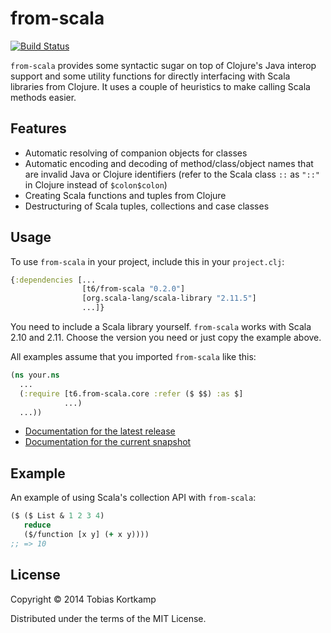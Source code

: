 # from-scala

[![Build Status](https://travis-ci.org/t6/from-scala.svg?branch=master)](https://travis-ci.org/t6/from-scala)

`from-scala` provides some syntactic sugar on top of Clojure's Java interop support and some utility functions for directly interfacing with Scala libraries from Clojure. It uses a couple of heuristics to make calling Scala methods easier.

## Features

 * Automatic resolving of companion objects for classes
 * Automatic encoding and decoding of method/class/object names that are invalid Java or Clojure identifiers (refer to the Scala class `::` as `"::"` in Clojure instead of `$colon$colon`)
 * Creating Scala functions and tuples from Clojure
 * Destructuring of Scala tuples, collections and case classes

## Usage

To use `from-scala` in your project, include this in your `project.clj`:
```clojure
{:dependencies [...
                [t6/from-scala "0.2.0"]
                [org.scala-lang/scala-library "2.11.5"]
                ...]}
```

You need to include a Scala library yourself. `from-scala` works
with Scala 2.10 and 2.11. Choose the version you need or just copy
the example above.

All examples assume that you imported `from-scala` like this:
```clojure
(ns your.ns
  ...
  (:require [t6.from-scala.core :refer ($ $$) :as $]
            ...)
  ...))
```

* [Documentation for the latest release](https://t6.github.io/from-scala/0.2.0/)
* [Documentation for the current snapshot](https://t6.github.io/from-scala/)

## Example

An example of using Scala's collection API with `from-scala`:
```clojure
($ ($ List & 1 2 3 4)
   reduce
   ($/function [x y] (+ x y))))
;; => 10
```

## License

Copyright © 2014 Tobias Kortkamp

Distributed under the terms of the MIT License.
